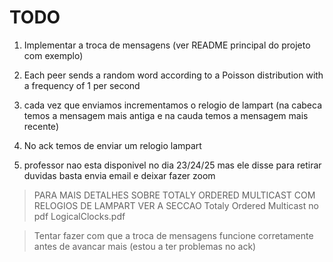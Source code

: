 # TODO

1. Implementar a troca de mensagens (ver README principal do projeto com exemplo) 

2. Each peer sends a random word according to a Poisson distribution with a frequency of 1 per second

3. cada vez que enviamos  incrementamos o relogio de lampart (na cabeca temos a mensagem mais antiga e na cauda temos a mensagem mais recente)

4. No ack temos de enviar um relogio lampart


5. professor nao esta disponivel no dia 23/24/25 mas ele disse para retirar duvidas basta envia email e deixar fazer zoom 

> PARA MAIS DETALHES SOBRE TOTALY ORDERED MULTICAST COM RELOGIOS DE LAMPART VER A SECCAO Totaly Ordered Multicast no pdf LogicalClocks.pdf


> Tentar fazer com que a troca de mensagens funcione corretamente antes de avancar mais (estou a ter problemas no ack)